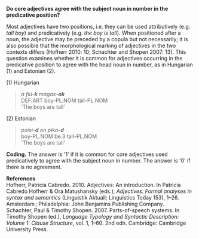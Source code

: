 **Do core adjectives agree with the subject noun in number in the predicative position?**

Most adjectives have two positions, i.e. they can be used attributively (e.g. *tall boy*) and predicatively (e.g. *the boy is tall*). When positioned after a noun, the adjective may be preceded by a copula but not necessarily; it is also possible that the morphological marking of adjectives in the two contexts differs (Hofherr 2010: 10; Schachter and Shopen 2007: 13). This question examines whether it is common for adjectives occurring in the predicative position to agree with the head noun in number, as in Hungarian (1) and Estonian (2).

(1) Hungarian<br/>
>*a   fiú-**k**   magas-**ak***<br/>
>DEF.ART  boy-PL.NOM  tall-PL.NOM<br/>
>‘The boys are tall’

(2) Estonian<br/>
>*poisi-**d**  on   pika-**d***<br/>
>boy-PL.NOM  be.3   tall-PL.NOM<br/>
>'The boys are tall'

**Coding.** The answer is '1' if it is common for core adjectives used predicatively to agree with the subject noun in number. The answer is '0' if there is no agreement. 

**References**<br/>
Hofherr, Patricia Cabredo. 2010. Adjectives: An introduction. In Patricia Cabredo Hofherr & Ora Matushansky (eds.), *Adjectives: Formal analyses in syntax and semantics* (Linguistik Aktuall; Linguistics Today 153), 1–26. Amsterdam ; Philadelphia: John Benjamins Publishing Company.<br/>
Schachter, Paul & Timothy Shopen. 2007. Parts-of-speech systems. In Timothy Shopen (ed.), *Language Typology and Syntactic Description: Volume 1: Clause Structure*, vol. 1, 1–60. 2nd edn. Cambridge: Cambridge University Press.
